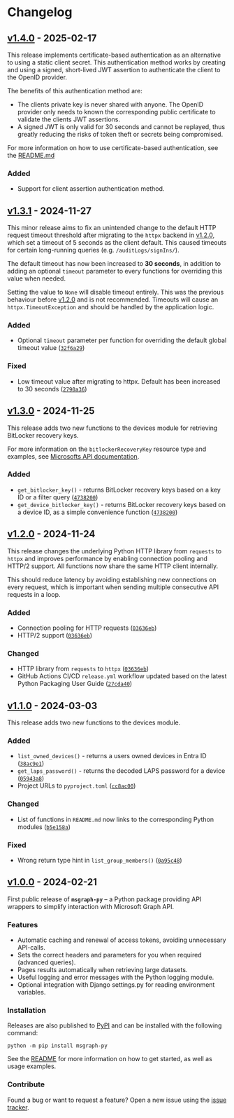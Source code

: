 # Changelog

## [v1.4.0] - 2025-02-17

This release implements certificate-based authentication as an alternative to using a static client secret. This authentication method works by creating and using a signed, short-lived JWT assertion to authenticate the client to the OpenID provider.

The benefits of this authentication method are:

- The clients private key is never shared with anyone. The OpenID provider only needs to known the corresponding public certificate to validate the clients JWT assertions.
- A signed JWT is only valid for 30 seconds and cannot be replayed, thus greatly reducing the risks of token theft or secrets being compromised.

For more information on how to use certificate-based authentication, see the [README.md](https://github.com/fedamerd/msgraph-py/blob/main/README.md#certificate-based-authentication)

### Added

- Support for client assertion authentication method.

## [v1.3.1] - 2024-11-27

This minor release aims to fix an unintended change to the default HTTP request timeout threshold after migrating to the `httpx` backend in [v1.2.0], which set a timeout of 5 seconds as the client default. This caused timeouts for certain long-running queries (e.g. `/auditLogs/signIns/`).

The default timeout has now been increased to **30 seconds**, in addition to adding an optional `timeout` parameter to every functions for overriding this value when needed.

Setting the value to `None` will disable timeout entirely. This was the previous behaviour before [v1.2.0] and is not recommended. Timeouts will cause an `httpx.TimeoutException` and should be handled by the application logic.

### Added

- Optional `timeout` parameter per function for overriding the default global timeout value ([`32f6a29`](https://github.com/fedamerd/msgraph-py/commit/32f6a29))

### Fixed

- Low timeout value after migrating to httpx. Default has been increased to 30 seconds ([`2790a36`](https://github.com/fedamerd/msgraph-py/commit/2790a36))

## [v1.3.0] - 2024-11-25

This release adds two new functions to the devices module for retrieving BitLocker recovery keys.

For more information on the `bitlockerRecoveryKey` resource type and examples, see [Microsofts API documentation](https://learn.microsoft.com/en-us/graph/api/resources/bitlockerrecoverykey?view=graph-rest-1.0).

### Added

- `get_bitlocker_key()` - returns BitLocker recovery keys based on a key ID or a filter query ([`4738200`](https://github.com/fedamerd/msgraph-py/commit/4738200))
- `get_device_bitlocker_key()` - returns BitLocker recovery keys based on a device ID, as a simple convenience function ([`4738200`](https://github.com/fedamerd/msgraph-py/commit/4738200))

## [v1.2.0] - 2024-11-24

This release changes the underlying Python HTTP library from `requests` to `httpx` and improves performance by enabling connection pooling and HTTP/2 support. All functions now share the same HTTP client internally.

This should reduce latency by avoiding establishing new connections on every request, which is important when sending multiple consecutive API requests in a loop.

### Added

- Connection pooling for HTTP requests ([`03636eb`](https://github.com/fedamerd/msgraph-py/commit/03636eb))
- HTTP/2 support ([`03636eb`](https://github.com/fedamerd/msgraph-py/commit/03636eb))

### Changed

- HTTP library from `requests` to `httpx` ([`03636eb`](https://github.com/fedamerd/msgraph-py/commit/03636eb))
- GitHub Actions CI/CD `release.yml` workflow updated based on the latest Python Packaging User Guide ([`27cda40`](https://github.com/fedamerd/msgraph-py/commit/27cda40))

## [v1.1.0] - 2024-03-03

This release adds two new functions to the devices module.

### Added

- `list_owned_devices()` - returns a users owned devices in Entra ID ([`38ac9e1`](https://github.com/fedamerd/msgraph-py/commit/38ac9e1))
- `get_laps_password()` - returns the decoded LAPS password for a device ([`05943a8`](https://github.com/fedamerd/msgraph-py/commit/05943a8))
- Project URLs to `pyproject.toml` ([`cc8ac00`](https://github.com/fedamerd/msgraph-py/commit/cc8ac00))

### Changed

- List of functions in `README.md` now links to the corresponding Python modules ([`b5e158a`](https://github.com/fedamerd/msgraph-py/commit/b5e158a))

### Fixed

- Wrong return type hint in `list_group_members()` ([`0a95c48`](https://github.com/fedamerd/msgraph-py/commit/0a95c48))

## [v1.0.0] - 2024-02-21

First public release of **`msgraph-py`** – a Python package providing API wrappers to simplify interaction with Microsoft Graph API.

### Features

- Automatic caching and renewal of access tokens, avoiding unnecessary API-calls.
- Sets the correct headers and parameters for you when required (advanced queries).
- Pages results automatically when retrieving large datasets.
- Useful logging and error messages with the Python logging module.
- Optional integration with Django settings.py for reading environment variables.

### Installation

Releases are also published to [PyPI](https://pypi.org/project/msgraph-py/) and can be installed with the following command:

```console
python -m pip install msgraph-py
```

See the [README](https://github.com/fedamerd/msgraph-py/blob/main/README.md) for more information on how to get started, as well as usage examples.

### Contribute

Found a bug or want to request a feature? Open a new issue using the [issue tracker](https://github.com/fedamerd/msgraph-py/issues).

[v1.4.0]: https://github.com/fedamerd/msgraph-py/releases/tag/v1.4.0
[v1.3.1]: https://github.com/fedamerd/msgraph-py/releases/tag/v1.3.1
[v1.3.0]: https://github.com/fedamerd/msgraph-py/releases/tag/v1.3.0
[v1.2.0]: https://github.com/fedamerd/msgraph-py/releases/tag/v1.2.0
[v1.1.0]: https://github.com/fedamerd/msgraph-py/releases/tag/v1.1.0
[v1.0.0]: https://github.com/fedamerd/msgraph-py/releases/tag/v1.0.0
